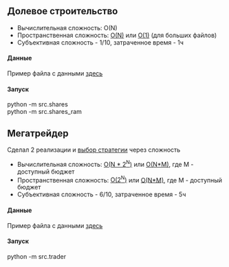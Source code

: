 ## Долевое строительство
- Вычислительная сложность: O(N)
- Пространственная сложность: [O(N)](./src/shares.py) или [O(1)](./src/shares_ram.py) (для больших файлов)
- Субъективная сложность - 1/10, затраченное время - 1ч
#### Данные
Пример файла с данными [здесь](./inputs/shares.txt)
#### Запуск
python -m src.shares\
python -m src.shares_ram

## Мегатрейдер
Сделал 2 реализации и [выбор стратегии](./src/trader.py#L170) через сложность
- Вычислительная сложность: [O(N * 2<sup>N</sup>)](./src/trader.py#L80) или [O(N*M)](./src/trader.py#L106), где M - доступный бюджет
- Пространственная сложность: [O(2<sup>N</sup>)](./src/trader.py#L80) или [O(N*M)](./src/trader.py#L106), где M - доступный бюджет
- Субъективная сложность - 6/10, затраченное время - 5ч
#### Данные
Пример файла с данными [здесь](./inputs/trader.txt)
#### Запуск
python -m src.trader
